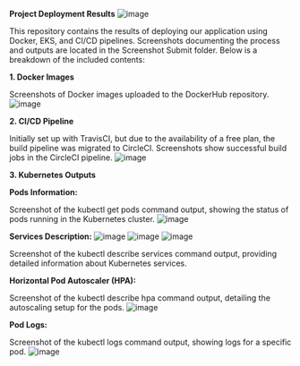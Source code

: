 **Project Deployment Results**
![image](https://github.com/user-attachments/assets/09257449-f74d-4865-a28e-41d57afdde59)

This repository contains the results of deploying our application using Docker, EKS, and CI/CD pipelines. Screenshots documenting the process and outputs are located in the Screenshot Submit folder. Below is a breakdown of the included contents:

**1. Docker Images**

Screenshots of Docker images uploaded to the DockerHub repository.
![image](https://github.com/user-attachments/assets/a8eaddc7-6226-424c-b6c3-25cf3d5dcd48)

**2. CI/CD Pipeline**

Initially set up with TravisCI, but due to the availability of a free plan, the build pipeline was migrated to CircleCI.
Screenshots show successful build jobs in the CircleCI pipeline.
![image](https://github.com/user-attachments/assets/67297533-b833-4e06-9ffb-b3ab70ff8c90)

**3. Kubernetes Outputs**

**Pods Information:**

Screenshot of the kubectl get pods command output, showing the status of pods running in the Kubernetes cluster.
![image](https://github.com/user-attachments/assets/d6b3526d-161b-44ef-a85f-7302ddd843d7)


**Services Description:**
![image](https://github.com/user-attachments/assets/1ebfade2-f98a-4a57-8307-48a11479e51a)
![image](https://github.com/user-attachments/assets/719297e2-3f2b-4f0a-99bc-b99d81bb4081)
![image](https://github.com/user-attachments/assets/e2ece1b0-e628-4d96-9702-c06ee07ae31c)


Screenshot of the kubectl describe services command output, providing detailed information about Kubernetes services.


**Horizontal Pod Autoscaler (HPA):**

Screenshot of the kubectl describe hpa command output, detailing the autoscaling setup for the pods.
![image](https://github.com/user-attachments/assets/a338f913-73d9-4323-8d02-c97597f4450f)



**Pod Logs:**

Screenshot of the kubectl logs <pod-name> command output, showing logs for a specific pod.
![image](https://github.com/user-attachments/assets/e055c61f-0b28-4dc8-b8b8-cf735d7a4d56)


